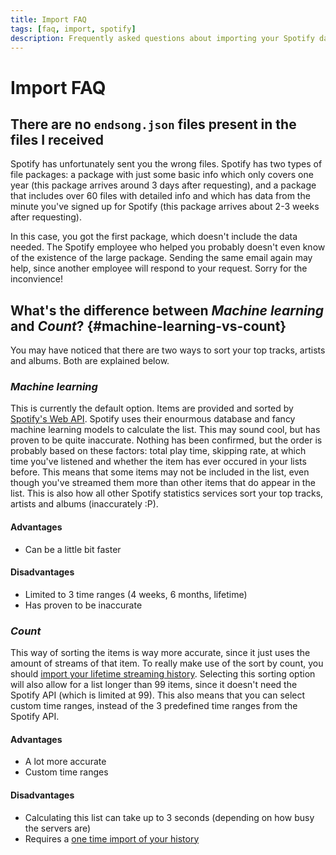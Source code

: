 ```yaml
---
title: Import FAQ
tags: [faq, import, spotify]
description: Frequently asked questions about importing your Spotify data
---
```


# Import FAQ

## There are no `endsong.json` files present in the files I received

Spotify has unfortunately sent you the wrong files. Spotify has two types of file packages: a package with just some basic info which only covers one year (this package arrives around 3 days after requesting), and a package that includes over 60 files with detailed info and which has data from the minute you've signed up for Spotify (this package arrives about 2-3 weeks after requesting).

In this case, you got the first package, which doesn't include the data needed. The Spotify employee who helped you probably doesn't even know of the existence of the large package. Sending the same email again may help, since another employee will respond to your request. Sorry for the inconvience!

## What's the difference between _Machine learning_ and _Count_? {#machine-learning-vs-count}

You may have noticed that there are two ways to sort your top tracks, artists and albums. Both are explained below.

### _Machine learning_

This is currently the default option. Items are provided and sorted by [Spotify's Web API](https://developer.spotify.com/documentation/web-api/reference/#category-personalization). Spotify uses their enourmous database and fancy machine learning models to calculate the list. This may sound cool, but has proven to be quite inaccurate. Nothing has been confirmed, but the order is probably based on these factors: total play time, skipping rate, at which time you've listened and whether the item has ever occured in your lists before. This means that some items may not be included in the list, even though you've streamed them more than other items that do appear in the list. This is also how all other Spotify statistics services sort your top tracks, artists and albums (inaccurately :P).

#### Advantages

- Can be a little bit faster

#### Disadvantages

- Limited to 3 time ranges (4 weeks, 6 months, lifetime)
- Has proven to be inaccurate

### _Count_

This way of sorting the items is way more accurate, since it just uses the amount of streams of that item. To really make use of the sort by count, you should [import your lifetime streaming history](./streaming-history). Selecting this sorting option will also allow for a list longer than 99 items, since it doesn't need the Spotify API (which is limited at 99). This also means that you can select custom time ranges, instead of the 3 predefined time ranges from the Spotify API.

#### Advantages

- A lot more accurate
- Custom time ranges

#### Disadvantages

- Calculating this list can take up to 3 seconds (depending on how busy the servers are)
- Requires a [one time import of your history](./streaming-history)
